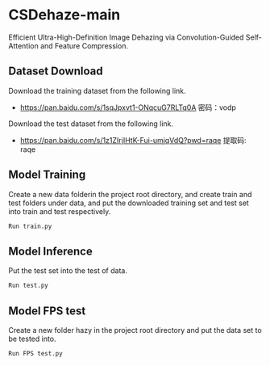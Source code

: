 # CSDehaze-main

Efficient Ultra-High-Definition Image Dehazing via Convolution-Guided Self-Attention and Feature Compression.



## Dataset Download

Download the training dataset from the following link.

- https://pan.baidu.com/s/1sqJpxvt1-ONqcuG7RLTq0A 密码：vodp

Download the test dataset from the following link.

- https://pan.baidu.com/s/1z1ZIrjIHtK-Fui-umjqVdQ?pwd=raqe 提取码: raqe



## Model Training

Create a new data folderin the project root directory, and create train and test folders under data, and put the downloaded training set and test set into train and test respectively.
   ```bash
   Run train.py
   ```


## Model Inference

Put the test set into the test of data.
   ```bash
   Run test.py
   ```

## Model FPS test

Create a new folder hazy in the project root directory and put the data set to be tested into.
   ```bash
   Run FPS test.py
   ```
